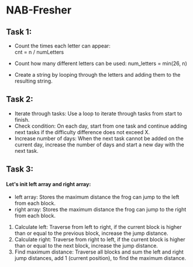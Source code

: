 # NAB-Fresher

## Task 1:
- Count the times each letter can appear:  
cnt = n / numLetters

 - Count how many different letters can be used:
num_letters = min(26, n)

 - Create a string by looping through the letters and adding them to the resulting string.    


## Task 2:
 - Iterate through tasks: Use a loop to iterate through tasks from start to finish.
 - Check condition: On each day, start from one task and continue adding next tasks if the difficulty difference does not exceed X.
 - Increase number of days: When the next task cannot be added on the current day, increase the number of days and start a new day with the next task.

## Task 3:
 #### Let's init left array and right array:
 - left array: Stores the maximum distance the frog can jump to the left from each block.
 - right array: Stores the maximum distance the frog can jump to the right from each block.
 1) Calculate left:
 Traverse from left to right, if the current block is higher than or equal to the previous block, increase the jump distance.
 2) Calculate right:
 Traverse from right to left, if the current block is higher than or equal to the next block, increase the jump distance.
 3) Find maximum distance:
Traverse all blocks and sum the left and right jump distances, add 1 (current position), to find the maximum distance.